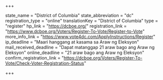 +++

state_name = "District of Columbia"
state_abbreviation = "dc"
registration_type = "online"
translationKey = "District of Columbia"
type = "register"
hp_link = "https://dcboe.org/"
registration_link = "https://www.dcboe.org/Voters/Register-To-Vote/Register-to-Vote"
more_info_link = "https://www.vote4dc.com/ApplyInstructions/Register"
ip_deadline = "Maari hanggang at kasama sa  Araw ng Eleksyon"
mail_received_deadline = "Dapat matanggap 21 araw bago ang Araw ng Eleksyon"
online_deadline = "21 araw bago ang Araw ng Eleksyon"
confirm_registration_link = "https://dcboe.org/Voters/Register-To-Vote/Check-Voter-Registration-Status"

+++